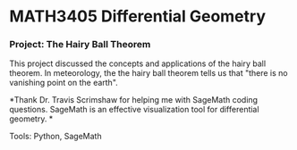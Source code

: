 # MATH3405 Differential Geometry

### Project: The Hairy Ball Theorem

This project discussed the concepts and applications of the hairy ball theorem. In meteorology, the the hairy ball theorem tells us that "there is no vanishing point on the earth".

*Thank Dr. Travis Scrimshaw for helping me with SageMath coding questions. SageMath is an effective visualization tool for differential geometry. *

Tools: Python, SageMath


